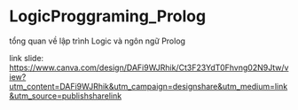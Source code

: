 # LogicProggraming_Prolog
tổng quan về lập trình Logic và ngôn ngữ Prolog

link slide: https://www.canva.com/design/DAFi9WJRhik/Ct3F23YdT0Fhvng02N9Jtw/view?utm_content=DAFi9WJRhik&utm_campaign=designshare&utm_medium=link&utm_source=publishsharelink
